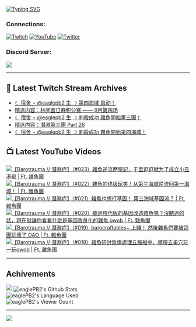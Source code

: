 <!--### Hello people, I'm EaglePB2 - The one who building something for fun 👋
Thank you for standby for this profile.   
The purpose of this profile is coming soon.   
You may come back later, as you wish if this readme.md is updated.   -->

<a href="https://git.io/typing-svg"><img src="https://readme-typing-svg.herokuapp.com?font=Fira+Code&duration=1000&pause=5000&vCenter=true&random=false&width=500&lines=%F0%9F%91%8B+Hello+Everyone%2C+I'm+EaglePB2.;%F0%9F%99%87+Thank+you+for+stopping+by+my+profile.+;%F0%9F%94%AD+%3D%3D%3D%3D+%F0%9F%94%AD;%F0%9F%91%8B+%E4%BD%A0%E5%A5%BD%EF%BC%8C%E6%AD%A1%E8%BF%8E%E4%BE%86%E5%88%B0%E6%88%91%E7%9A%84%E4%BB%A3%E7%A2%BC%E5%BA%AB%E3%80%82;%F0%9F%99%87+%E6%84%9F%E8%AC%9D%E5%89%8D%E4%BE%86%E5%8F%83%E8%A7%80%E5%B0%8F%E5%B1%8B+owo~" alt="Typing SVG" /></a>

### Connections:

[![Twitch](https://img.shields.io/badge/Twitch-9347FF?style=flat-square&logo=twitch&logoColor=white)](https://www.twitch.tv/eaglepb2)
[![YouTube](https://img.shields.io/badge/YouTube-%23FF0000.svg?style=flat-square&logo=YouTube&logoColor=white)](https://www.youtube.com/eaglepb2)
[![Twitter](https://img.shields.io/badge/Twitter-%231DA1F2.svg?style=flat-square&logo=Twitter&logoColor=white)](https://twitter.com/eaglepb2)

### Discord Server:

[![](https://invidget.switchblade.xyz/qKrub9b?theme=dark&language=ch)](https://discord.gg/qKrub9b)

---

## 👾 Latest Twitch Stream Archives
<!-- TWITCH:START -->
- [☾ 宿舍 ⋆ @eaglepb2 生 ☽ 第四海域 启动！](https://www.twitch.tv/videos/2261582323)
- [精选内容：林间盃日麻积分赛 —— 9月第四场](https://www.twitch.tv/videos/2261395201)
- [☾ 宿舍 ⋆ @eaglepb2 生 ☽ 刺殺成功 雜魚開始第三團！](https://www.twitch.tv/videos/2259948034)
- [精选内容：潛淵第三團 Part 26](https://www.twitch.tv/videos/2258196195)
- [☾ 宿舍 ⋆ @eaglepb2 生 ☽ 刺殺成功 雜魚開始第四海域！](https://www.twitch.tv/videos/2257531419)
<!-- TWITCH:END -->



## 📺 Latest YouTube Videos
<!-- YOUTUBE:START -->
<!-- YOUTUBE:END -->

<!-- BEGIN YOUTUBE-CARDS -->
<a href="https://www.youtube.com/watch?v=4xVHqQlE-7M">
  <picture>
    <source media="(prefers-color-scheme: dark)" srcset="https://ytcards.demolab.com/?id=4xVHqQlE-7M&title=%E3%80%90Barotrauma+%2F%2F+%E6%BD%9B%E6%B7%B5%E7%97%87%E3%80%91%EF%BC%88%23023%EF%BC%89%E9%9B%9C%E9%AD%9A%E9%80%86%E6%B5%81%E6%AD%B7%E9%9A%AA%E8%A8%98%EF%BC%8C%E5%8D%83%E9%87%8C%E8%BF%A2%E8%BF%A2%E5%B0%B1%E4%B8%BA%E4%BA%86%E6%88%90%E7%AB%8B%E5%B0%8F%E4%B8%91%E6%B8%AF%E9%83%BD+%7C+Ft.+%E9%9B%9C%E9%AD%9A%E5%9C%98&lang=zh&timestamp=1727509684&background_color=%230d1117&title_color=%23ffffff&stats_color=%23dedede&max_title_lines=1&width=250&border_radius=5&duration=20919">
    <img src="https://ytcards.demolab.com/?id=4xVHqQlE-7M&title=%E3%80%90Barotrauma+%2F%2F+%E6%BD%9B%E6%B7%B5%E7%97%87%E3%80%91%EF%BC%88%23023%EF%BC%89%E9%9B%9C%E9%AD%9A%E9%80%86%E6%B5%81%E6%AD%B7%E9%9A%AA%E8%A8%98%EF%BC%8C%E5%8D%83%E9%87%8C%E8%BF%A2%E8%BF%A2%E5%B0%B1%E4%B8%BA%E4%BA%86%E6%88%90%E7%AB%8B%E5%B0%8F%E4%B8%91%E6%B8%AF%E9%83%BD+%7C+Ft.+%E9%9B%9C%E9%AD%9A%E5%9C%98&lang=zh&timestamp=1727509684&background_color=%23ffffff&title_color=%2324292f&stats_color=%2357606a&max_title_lines=1&width=250&border_radius=5&duration=20919" alt="【Barotrauma // 潛淵症】（#023）雜魚逆流歷險記，千里迢迢就为了成立小丑港都 | Ft. 雜魚團" title="【Barotrauma // 潛淵症】（#023）雜魚逆流歷險記，千里迢迢就为了成立小丑港都 | Ft. 雜魚團">
  </picture>
</a>
<a href="https://www.youtube.com/watch?v=g8naOE4VkEE">
  <picture>
    <source media="(prefers-color-scheme: dark)" srcset="https://ytcards.demolab.com/?id=g8naOE4VkEE&title=%E3%80%90Barotrauma+%2F%2F+%E6%BD%9B%E6%B7%B5%E7%97%87%E3%80%91%EF%BC%88%23022%EF%BC%89%E9%9B%9C%E9%AD%9A%E7%9A%84%E7%BB%88%E7%BA%A7%E7%8E%A9%E7%AC%91%EF%BC%81%E4%BB%8E%E7%AC%AC%E4%B8%89%E6%B5%B7%E5%9F%9F%E9%80%86%E6%B5%81%E5%9B%9E%E7%AC%AC%E4%B8%80%E6%B5%B7%E5%9F%9F%EF%BC%81+%7C+Ft.+%E9%9B%9C%E9%AD%9A%E5%9C%98&lang=zh&timestamp=1727422811&background_color=%230d1117&title_color=%23ffffff&stats_color=%23dedede&max_title_lines=1&width=250&border_radius=5&duration=20392">
    <img src="https://ytcards.demolab.com/?id=g8naOE4VkEE&title=%E3%80%90Barotrauma+%2F%2F+%E6%BD%9B%E6%B7%B5%E7%97%87%E3%80%91%EF%BC%88%23022%EF%BC%89%E9%9B%9C%E9%AD%9A%E7%9A%84%E7%BB%88%E7%BA%A7%E7%8E%A9%E7%AC%91%EF%BC%81%E4%BB%8E%E7%AC%AC%E4%B8%89%E6%B5%B7%E5%9F%9F%E9%80%86%E6%B5%81%E5%9B%9E%E7%AC%AC%E4%B8%80%E6%B5%B7%E5%9F%9F%EF%BC%81+%7C+Ft.+%E9%9B%9C%E9%AD%9A%E5%9C%98&lang=zh&timestamp=1727422811&background_color=%23ffffff&title_color=%2324292f&stats_color=%2357606a&max_title_lines=1&width=250&border_radius=5&duration=20392" alt="【Barotrauma // 潛淵症】（#022）雜魚的终级玩笑！从第三海域逆流回第一海域！ | Ft. 雜魚團" title="【Barotrauma // 潛淵症】（#022）雜魚的终级玩笑！从第三海域逆流回第一海域！ | Ft. 雜魚團">
  </picture>
</a>
<a href="https://www.youtube.com/watch?v=lPPlhlvxsjw">
  <picture>
    <source media="(prefers-color-scheme: dark)" srcset="https://ytcards.demolab.com/?id=lPPlhlvxsjw&title=%E3%80%90Barotrauma+%2F%2F+%E6%BD%9B%E6%B7%B5%E7%97%87%E3%80%91%EF%BC%88%23021%EF%BC%89%E9%9B%9C%E9%AD%9A%E4%B9%9F%E6%83%B3%E6%89%93%E5%9F%BA%E5%9B%A0%EF%BC%81+%E7%AC%AC%E4%B8%89%E6%B5%B7%E5%9F%9F%E5%9F%BA%E5%9B%A0%E6%B5%81%EF%BC%9F+%7C+Ft.+%E9%9B%9C%E9%AD%9A%E5%9C%98&lang=zh&timestamp=1727382471&background_color=%230d1117&title_color=%23ffffff&stats_color=%23dedede&max_title_lines=1&width=250&border_radius=5&duration=19750">
    <img src="https://ytcards.demolab.com/?id=lPPlhlvxsjw&title=%E3%80%90Barotrauma+%2F%2F+%E6%BD%9B%E6%B7%B5%E7%97%87%E3%80%91%EF%BC%88%23021%EF%BC%89%E9%9B%9C%E9%AD%9A%E4%B9%9F%E6%83%B3%E6%89%93%E5%9F%BA%E5%9B%A0%EF%BC%81+%E7%AC%AC%E4%B8%89%E6%B5%B7%E5%9F%9F%E5%9F%BA%E5%9B%A0%E6%B5%81%EF%BC%9F+%7C+Ft.+%E9%9B%9C%E9%AD%9A%E5%9C%98&lang=zh&timestamp=1727382471&background_color=%23ffffff&title_color=%2324292f&stats_color=%2357606a&max_title_lines=1&width=250&border_radius=5&duration=19750" alt="【Barotrauma // 潛淵症】（#021）雜魚也想打基因！ 第三海域基因流？ | Ft. 雜魚團" title="【Barotrauma // 潛淵症】（#021）雜魚也想打基因！ 第三海域基因流？ | Ft. 雜魚團">
  </picture>
</a>
<a href="https://www.youtube.com/watch?v=izbqK8RX2qQ">
  <picture>
    <source media="(prefers-color-scheme: dark)" srcset="https://ytcards.demolab.com/?id=izbqK8RX2qQ&title=%E3%80%90Barotrauma+%2F%2F+%E6%BD%9B%E6%B7%B5%E7%97%87%E3%80%91%EF%BC%88%23020%EF%BC%89%E8%81%BD%E9%81%8E%E7%8F%BE%E4%BB%A3%E7%89%88%E7%9A%84%E5%9F%BA%E5%9B%A0%E6%94%B9%E9%80%A0%E9%9B%9C%E9%AD%9A%E5%97%8E%EF%BC%9F%E6%B2%92%E8%81%BD%E9%81%8E%E7%9A%84%E8%A9%B1%EF%BC%8C%E7%8F%BE%E5%9C%A8%E5%B0%B1%E8%AE%93%E4%BD%A0%E7%9C%8B%E7%9C%8B%E4%BB%80%E9%BA%BD%E6%98%AF%E5%9F%BA%E5%9B%A0%E6%94%B9%E8%89%AF%E5%8C%96%E7%9A%84%E9%9B%9C%E9%AD%9A+owob+%7C+Ft.+%E9%9B%9C%E9%AD%9A%E5%9C%98&lang=zh&timestamp=1727237387&background_color=%230d1117&title_color=%23ffffff&stats_color=%23dedede&max_title_lines=1&width=250&border_radius=5&duration=11895">
    <img src="https://ytcards.demolab.com/?id=izbqK8RX2qQ&title=%E3%80%90Barotrauma+%2F%2F+%E6%BD%9B%E6%B7%B5%E7%97%87%E3%80%91%EF%BC%88%23020%EF%BC%89%E8%81%BD%E9%81%8E%E7%8F%BE%E4%BB%A3%E7%89%88%E7%9A%84%E5%9F%BA%E5%9B%A0%E6%94%B9%E9%80%A0%E9%9B%9C%E9%AD%9A%E5%97%8E%EF%BC%9F%E6%B2%92%E8%81%BD%E9%81%8E%E7%9A%84%E8%A9%B1%EF%BC%8C%E7%8F%BE%E5%9C%A8%E5%B0%B1%E8%AE%93%E4%BD%A0%E7%9C%8B%E7%9C%8B%E4%BB%80%E9%BA%BD%E6%98%AF%E5%9F%BA%E5%9B%A0%E6%94%B9%E8%89%AF%E5%8C%96%E7%9A%84%E9%9B%9C%E9%AD%9A+owob+%7C+Ft.+%E9%9B%9C%E9%AD%9A%E5%9C%98&lang=zh&timestamp=1727237387&background_color=%23ffffff&title_color=%2324292f&stats_color=%2357606a&max_title_lines=1&width=250&border_radius=5&duration=11895" alt="【Barotrauma // 潛淵症】（#020）聽過現代版的基因改造雜魚嗎？沒聽過的話，現在就讓你看看什麽是基因改良化的雜魚 owob | Ft. 雜魚團" title="【Barotrauma // 潛淵症】（#020）聽過現代版的基因改造雜魚嗎？沒聽過的話，現在就讓你看看什麽是基因改良化的雜魚 owob | Ft. 雜魚團">
  </picture>
</a>
<a href="https://www.youtube.com/watch?v=n05N5vkLg8k">
  <picture>
    <source media="(prefers-color-scheme: dark)" srcset="https://ytcards.demolab.com/?id=n05N5vkLg8k&title=%E3%80%90Barotrauma+%2F%2F+%E6%BD%9B%E6%B7%B5%E7%97%87%E3%80%91%EF%BC%88%23019%EF%BC%89barocraftables%2B+%E4%B8%8A%E7%B6%AB%EF%BC%81+%E7%84%B6%E5%BE%8C%E9%9B%9C%E9%AD%9A%E5%80%91%E8%A6%81%E8%A2%AB%E9%80%99%E5%9C%98%E7%8E%A9%E5%A3%9E%E4%BA%86+OAO+%7C+Ft.+%E9%9B%9C%E9%AD%9A%E5%9C%98&lang=zh&timestamp=1727155057&background_color=%230d1117&title_color=%23ffffff&stats_color=%23dedede&max_title_lines=1&width=250&border_radius=5&duration=11241">
    <img src="https://ytcards.demolab.com/?id=n05N5vkLg8k&title=%E3%80%90Barotrauma+%2F%2F+%E6%BD%9B%E6%B7%B5%E7%97%87%E3%80%91%EF%BC%88%23019%EF%BC%89barocraftables%2B+%E4%B8%8A%E7%B6%AB%EF%BC%81+%E7%84%B6%E5%BE%8C%E9%9B%9C%E9%AD%9A%E5%80%91%E8%A6%81%E8%A2%AB%E9%80%99%E5%9C%98%E7%8E%A9%E5%A3%9E%E4%BA%86+OAO+%7C+Ft.+%E9%9B%9C%E9%AD%9A%E5%9C%98&lang=zh&timestamp=1727155057&background_color=%23ffffff&title_color=%2324292f&stats_color=%2357606a&max_title_lines=1&width=250&border_radius=5&duration=11241" alt="【Barotrauma // 潛淵症】（#019）barocraftables+ 上綫！ 然後雜魚們要被這團玩壞了 OAO | Ft. 雜魚團" title="【Barotrauma // 潛淵症】（#019）barocraftables+ 上綫！ 然後雜魚們要被這團玩壞了 OAO | Ft. 雜魚團">
  </picture>
</a>
<a href="https://www.youtube.com/watch?v=g5WvRcYU9FI">
  <picture>
    <source media="(prefers-color-scheme: dark)" srcset="https://ytcards.demolab.com/?id=g5WvRcYU9FI&title=%E3%80%90Barotrauma+%2F%2F+%E6%BD%9B%E6%B7%B5%E7%97%87%E3%80%91%EF%BC%88%23018%EF%BC%89%E9%9B%9C%E9%AD%9A%E7%A0%94%E8%A8%8E%E7%84%A1%E5%82%B7%E8%99%95%E7%90%86%E4%B8%98%E8%85%A6%E8%88%B9%E4%B8%AD%EF%BC%8C%E9%A0%86%E5%B8%B6%E5%8E%BB%E5%B7%A2%E7%A9%B4%E7%8E%A9%E4%B8%80%E7%8E%A9owob+%7C+Ft.+%E9%9B%9C%E9%AD%9A%E5%9C%98&lang=zh&timestamp=1727062840&background_color=%230d1117&title_color=%23ffffff&stats_color=%23dedede&max_title_lines=1&width=250&border_radius=5&duration=14772">
    <img src="https://ytcards.demolab.com/?id=g5WvRcYU9FI&title=%E3%80%90Barotrauma+%2F%2F+%E6%BD%9B%E6%B7%B5%E7%97%87%E3%80%91%EF%BC%88%23018%EF%BC%89%E9%9B%9C%E9%AD%9A%E7%A0%94%E8%A8%8E%E7%84%A1%E5%82%B7%E8%99%95%E7%90%86%E4%B8%98%E8%85%A6%E8%88%B9%E4%B8%AD%EF%BC%8C%E9%A0%86%E5%B8%B6%E5%8E%BB%E5%B7%A2%E7%A9%B4%E7%8E%A9%E4%B8%80%E7%8E%A9owob+%7C+Ft.+%E9%9B%9C%E9%AD%9A%E5%9C%98&lang=zh&timestamp=1727062840&background_color=%23ffffff&title_color=%2324292f&stats_color=%2357606a&max_title_lines=1&width=250&border_radius=5&duration=14772" alt="【Barotrauma // 潛淵症】（#018）雜魚研討無傷處理丘腦船中，順帶去巢穴玩一玩owob | Ft. 雜魚團" title="【Barotrauma // 潛淵症】（#018）雜魚研討無傷處理丘腦船中，順帶去巢穴玩一玩owob | Ft. 雜魚團">
  </picture>
</a>
<!-- END YOUTUBE-CARDS -->

---

## Achivements
[![](https://github-profile-trophy.vercel.app/?username=eaglepb2&theme=monokai&no-bg=true&&title=Repositories,Issues,Commit,MultiLanguage)](https://github.com/anuraghazra/github-readme-stats)
<img align="center" alt="eaglePB2's Github Stats" src="https://github-readme-stats.vercel.app/api?username=eaglePB2&show_icons=true&hide_border=true&theme=merko" />
<br>
<img align="center" alt="eaglePB2's Language Used" src="https://github-readme-stats.vercel.app/api/top-langs/?username=eaglePB2&show_icons=true&hide_border=true&theme=merko&layout=compact&langs_count=8" />
<br>
<img align="center" alt="eaglePB2's Viewer Count" src="https://visitcount.itsvg.in/api?id=eaglepb2&label=Profile%20Views&color=3&icon=5&pretty=true" />

<hr>

<!-- RANDOMQUOTE:START -->
![](https://quotes-github-readme.vercel.app/api?type=horizontal&theme=merko)
<!-- RANDOMQUOTE:END -->


<!--
       _____   _   _   _____       _____   _   _   ____   
      |_   _| | | | | |  ___|     |  ___| | \ | | |  _  \  
        | |   | |_| | | |___      | |___  |  \| | | | | | 
        | |   |  _  | |  ___|     |  ___| |     | | | | | 
        | |   | | | | | |___      | |___  | |\  | | |_| | 
        |_|   |_| |_| |_____|     |_____| |_| \_| |____ / 
      
-->
